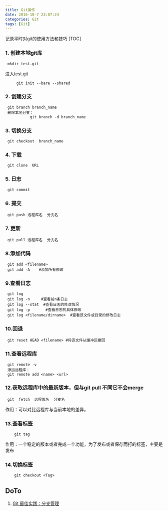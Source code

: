 ```yaml
---
title: Git操作
date: 2016-10-7 23:07:24
categories: Git
tags: [Git]
---
```


记录平时对git的使用方法和技巧
[TOC]
<!--- more --->
### 1. 创建本地git库
     mkdir test.git
进入test.git

		 git init --bare --shared

### 2. 创建分支
     git branch branch_name
     删除本地分支：
               git branch -d branch_name

### 3. 切换分支
     git checkout  branch_name

### 4. 下载
     git clone  URL

### 5. 日志
     git commit

### 6. 提交
     git push 远程库名  分支名

### 7. 更新
     git pull 远程库名  分支名

### 8.添加代码
     git add <filename>
     git add -A    #添加所有修改

### 9.查看日志
     git log
     git log -n     #查看前n条日志
     git log --stat  #查看日志的修改情况
     git log -p       #查看日志的具体修改
     git log <filename/dirname>  #查看该文件或目录的修改日志

### 10.回退
     git reset HEAD <filename> #将该文件从缓冲区撤回

### 11.查看远程库
     git remote -v
     添加远程库：
     git remote add <name> <url>

### 12.获取远程库中的最新版本，但与git pull 不同它不会merge
     git  fetch  远程库名  分支名
作用：可以对比远程库与当前本地的差异。

### 13.查看标签
		git tag
作用：一个稳定的版本或者完成一个功能，为了发布或者保存而打的标签，主要是发布

### 14.切换标签
		git checkout <Tag>


## DoTo

1. [Git 最佳实践：分支管理](http://blog.jobbole.com/109466/)
